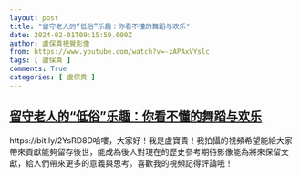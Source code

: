 ```yaml
---
layout: post
title: "留守老人的“低俗”乐趣：你看不懂的舞蹈与欢乐"
date: 2024-02-01T09:15:59.000Z
author: 盧保貴視覺影像
from: https://www.youtube.com/watch?v=-zAPAxVYslc
tags: [ 盧保貴 ]
comments: True
categories: [ 盧保貴 ]
---
```

<!--1706778959000-->
[留守老人的“低俗”乐趣：你看不懂的舞蹈与欢乐](https://www.youtube.com/watch?v=-zAPAxVYslc)
------

<div>
https://bit.ly/2YsRD8D哈嘍，大家好！我是盧寶貴！我拍攝的視頻希望能給大家帶來貢獻能夠留存後世，能成為後人對現在的歷史參考期待影像能為將來保留文獻，給人們帶來更多的意義與思考。喜歡我的視頻記得評論哦！
</div>
